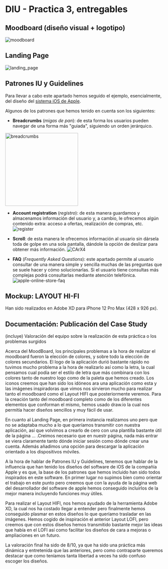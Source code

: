 # DIU - Practica 3, entregables

## Moodboard (diseño visual + logotipo)   

![moodboard](https://user-images.githubusercontent.com/75760642/118404252-690e3d80-b672-11eb-87fc-f9ed70aa3db0.png)



## Landing Page

![landing_page](https://user-images.githubusercontent.com/75760642/118285856-2d3c7200-b4d2-11eb-88e4-d5547bfcb532.png)


## Patrones IU y Guidelines

Para llevar a cabo este apartado hemos seguido el ejemplo, esencialmente, del diseño del [sistema iOS de Apple](https://developer.apple.com/design/human-interface-guidelines/ios/overview/themes/).

Algunos de los patrones que hemos tenido en cuenta son los siguientes:

* **Breadcrumbs** (*migas de pan*): de esta forma los usuarios pueden navegar de una forma más "guiada", siguiendo un orden jerárquico.
<img width="232" alt="breadcrumbs" src="https://user-images.githubusercontent.com/75760642/118110519-c8561e80-b3e2-11eb-9890-ced0dd35d9e3.png">

* **Account registration** (*registro*): de esta manera guardamos y almacenamos información del usuario y, a cambio, le ofrecemos algún contenido extra: acceso a ofertas, realización de compras, etc.
![register](https://user-images.githubusercontent.com/75760642/118115676-8d0b1e00-b3e9-11eb-8fa0-417ce8cc5711.png)


* **Scroll**: de esta manera le ofrecemos información al usuario sin dársela toda de golpe en una sola pantalla, dándole la opción de deslizar para obtener más información.
![CArX4](https://user-images.githubusercontent.com/75760642/118115773-aca24680-b3e9-11eb-87fd-d76603285610.png)


* **FAQ** (*Frequently Asked Questions*): este apartado permite al usuario consultar de una manera simple y sencilla muchas de las preguntas que se suele hacer y cómo solucionarlas. Si el usuario tiene consultas más complejas podrá consultarlas mediante atención telefónica.
![apple-online-store-faq](https://user-images.githubusercontent.com/75760642/118115877-ce033280-b3e9-11eb-86b0-c57feee97ce9.png)


## Mockup: LAYOUT HI-FI

Han sido realizados en Adobe XD para iPhone 12 Pro Max (428 x 926 px).

## Documentación: Publicación del Case Study


(incluye) Valoración del equipo sobre la realización de esta práctica o los problemas surgidos

Acerca del MoodBoard, los principales problemas a la hora de realizar el moodboard fueron la elección de colores, y sobre todo la elección de colores secundarios. El logo de la aplicación durió bastante rápido no tuvimos mucho problema a la hora de realizarlo así como la letra, la cual pensamos cual podía ser el estilo de letra que más combinara con los colores tanto de nuestro logo como de la paleta que hemos creado. Los iconos creemos que han sido los idóneos ara una aplicación como esta y las imágenes inspiradoras que vimos nos sirvieron mucho para realizar tanto el moodboard como el Layout HIFI que posteriormente veremos. Para la creación tanto del moodboard completo como de los diferentes elementos que conforman el mismo, hemos usado draw.io la cual nos permitía hacer diseños sencillos y muy fácil de usar.

En cuanto al Landing Page, en primera instancia realizamos uno pero que no se adaptaba mucho a lo que queríamos transmitir con nuestra aplicación, así que volvimos a crearlo de cero con una plantilla bastante útil de la página ... .Creimos necesario que en nuestr página, nada más entrar se viera claramente tanto dónde iniciar sesión como dónde crear una cuenta. Además añadimos una opción para descargar la aplicación orientado a los dispositivos móviles.

A la hora de hablar de Patrones IU y Guidelines, tenemos que hablar de la influencia que han tenido los diseños del software de iOS de la compañía Apple y es que,
la base de los patrones que hemos incluido han sido todos inspirados en este software. En primer lugar no supimos bien como orientar el trabajo en este punto pero creemos que con la ayuda de la página web del desarrollador del software de apple hemos conseguido incluirlos de la mejor manera incluyendo funciones muy útiles.

Para realizar el Layout HIFI, nos hemos ayudado de la herramienta Adobe XD, la cual nos ha costado llegar a entender pero finalmente hemos conseguido plasmar en estos diseños lo que queríamo trasladar en las imágenes. Hemos cogido de inspiración el anterior Layout LOFI, pero creemos que con estos diseños hemos transmitido bastante mejor las ideas que había en el LOFI así como facilitar los diseños de cara a mejoras o ampliaciones en un futuro.

La valoración final ha sido de 8/10, ya que ha sido una práctica más dinámica y entretenida que las anteriores, pero como contraparte queremos destacar que como teníamos tanta libertad a veces ha sido confuso escoger los diseños.
